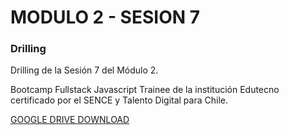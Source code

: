 # MODULO 2 - SESION 7
### Drilling

Drilling de la Sesión 7 del Módulo 2.

Bootcamp Fullstack Javascript Trainee de la institución Edutecno certificado por el SENCE y Talento Digital para Chile.

[GOOGLE DRIVE DOWNLOAD](https://drive.google.com/file/d/1C49WmlIy56Kndu5phVWw6NjYmKaCvF9J/view?usp=drive_link)
